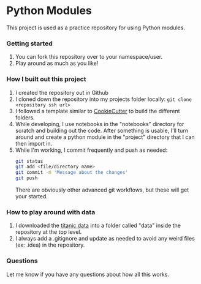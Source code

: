 # Python Modules

This project is used as a practice repository for using Python modules.

### Getting started

1. You can fork this repository over to your namespace/user.
2. Play around as much as you like!

### How I built out this project

1. I created the repository out in Github
2. I cloned down the repository into my projects folder locally: ```git clone <repository ssh url>```
3. I followed a template similar to [CookieCutter](https://drivendata.github.io/cookiecutter-data-science/)
to build the different folders.
4. While developing, I use notebooks in the "notebooks" directory for scratch and building out the code.
   After something is usable, I'll turn around and create a python module in the "project" directory
   that I can then import in.
5. While I'm working, I commit frequently and push as needed:
    ```bash
    git status
    git add <file/directory name>
    git commit -m 'Message about the changes'
    git push
    ```
   There are obviously other advanced git workflows, but these will get your started.

### How to play around with data

1. I downloaded the [titanic data](https://raw.githubusercontent.com/agconti/kaggle-titanic/master/data/train.csv)
   into a folder called "data" inside the repository at the top level.
2. I always add a .gitignore and update as needed to avoid any weird files (ex: .idea)
   in the repository.

### Questions

Let me know if you have any questions about how all this works.